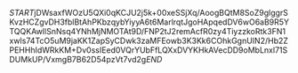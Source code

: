 $START$jDWsaxfWOzU5QXi0qKCJU2j5k+00xeSSjXq/AoogBQtM8SoZ9glggrSKvzHCZgvDH3fblBtAhPKbzqybYiyyA6t6MarlrqtJgoHApqedDV6wO6aB9R5YTQQKAwIlSnNsq4YNhMjNMOTAt9D/FNP2tJ2remAcfR0zy4TiyzzkoRtk3FN1xwIs74TcO5uM9jaKK1ZapSyCDwk3zaMFEowb3K3Kk6COhkGgnUIN2/Hb2ZPEHHhIdWRkKM+Dv0ssIEed0VQrYUbFfLQXxDVYKHkAVecDD9oMbLnxl71SDUMkUP/VxmgB7B62D54pzVt7vd2g$END$